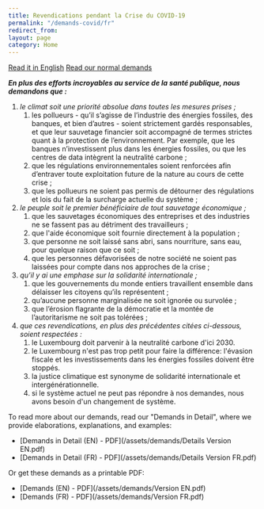 ```yaml
---
title: Revendications pendant la Crise du COVID-19
permalink: "/demands-covid/fr"
redirect_from:
layout: page
category: Home
---
```


[Read it in English](en) <a class="link2" href="{{site.baseurl}}/demands">Read our normal demands</a>

***En plus des efforts incroyables au service de la santé publique, nous demandons que :***

1. *le climat soit une priorité absolue dans toutes les mesures prises ;*
    1. les pollueurs - qu’il s’agisse de l’industrie des énergies fossiles, des banques, et bien d’autres - soient strictement gardés responsables, et que leur sauvetage financier soit accompagné de termes strictes quant à la protection de l’environnement. Par exemple, que les banques n’investissent plus dans les énergies fossiles, ou que les centres de data intègrent la neutralité carbone ;
    2. que les régulations environnementales soient renforcées afin d’entraver toute exploitation future de la nature au cours de cette crise ;
    3. que les pollueurs ne soient pas permis de détourner des régulations et lois du fait de la surcharge actuelle du système ;
2. *le peuple soit le premier bénéficiaire de tout sauvetage économique ;*
    1. que les sauvetages économiques des entreprises et des industries ne se fassent pas au détriment des travailleurs ;
    2. que l'aide économique soit fournie directement à la population ;
    3. que personne ne soit laissé sans abri, sans nourriture, sans eau, pour quelque raison que ce soit ;
    4. que les personnes défavorisées de notre société ne soient pas laissées pour compte dans nos approches de la crise ;
3. *qu’il y ai une emphase sur la solidarité internationale ;*
    1. que les gouvernements du monde entiers travaillent ensemble dans délaisser les citoyens qu’ils représentent ;
    2. qu’aucune personne marginalisée ne soit ignorée ou survolée ;
    3. que l’érosion flagrante de la démocratie et la montée de l’autoritarisme ne soit pas tolérées ;
4. *que ces revendications, en plus des précédentes citées ci-dessous, soient respectées :*
    1. le Luxembourg doit parvenir à la neutralité carbone d'ici 2030.
    2. le Luxembourg n'est pas trop petit pour faire la différence: l'évasion fiscale et les investissements dans les énergies fossiles doivent être stoppés.
    3. la justice climatique est synonyme de solidarité internationale et intergénérationnelle.
    4. si le système actuel ne peut pas répondre à nos demandes, nous avons besoin d'un changement de système.

To read more about our demands, read our "Demands in Detail", where we provide elaborations, explanations, and examples:

 - [Demands in Detail (EN) - PDF](/assets/demands/Details Version EN.pdf)
 - [Demands in Detail (FR) - PDF](/assets/demands/Details Version FR.pdf)
 
 Or get these demands as a printable PDF:
 
 - [Demands (EN) - PDF](/assets/demands/Version EN.pdf)
 - [Demands (FR) - PDF](/assets/demands/Version FR.pdf)